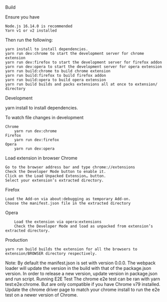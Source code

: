 Build

Ensure you have

    Node.js 16.14.0 is recommended
    Yarn v1 or v2 installed

Then run the following:

    yarn install to install dependencies.
    yarn run dev:chrome to start the development server for chrome extension
    yarn run dev:firefox to start the development server for firefox addon
    yarn run dev:opera to start the development server for opera extension
    yarn run build:chrome to build chrome extension
    yarn run build:firefox to build firefox addon
    yarn run build:opera to build opera extension
    yarn run build builds and packs extensions all at once to extension/ directory

Development

yarn install to install dependencies.

To watch file changes in development

    Chrome
        yarn run dev:chrome
    Firefox
        yarn run dev:firefox
    Opera
        yarn run dev:opera

Load extension in browser
Chrome

    Go to the browser address bar and type chrome://extensions
    Check the Developer Mode button to enable it.
    Click on the Load Unpacked Extension… button.
    Select your extension’s extracted directory.

Firefox

    Load the Add-on via about:debugging as temporary Add-on.
    Choose the manifest.json file in the extracted directory

Opera

        Load the extension via opera:extensions
        Check the Developer Mode and load as unpacked from extension’s extracted directory.

Production

    yarn run build builds the extension for all the browsers to extension/BROWSER directory respectively.

Note: By default the manifest.json is set with version 0.0.0. The webpack loader will update the version in the build with that of the package.json version. In order to release a new version, update version in package.json and run script.
Running E2E Test
The chrome e2e test can be ran with yarn test:e2e:chrome. But are only compatible if you have Chrome v79 installed. Update the chrome driver page to match your chrome install to run the e2e test on a newer version of Chrome.